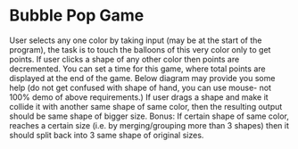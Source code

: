 # Bubble Pop Game

User selects any one color by taking input (may be at the start of the program), the task is to touch the balloons of this very color only to get points. If user clicks a shape of any other color then points are decremented.  You can set a time for this game, where total points are displayed at the end of the game. Below diagram may provide you some help (do not get confused with shape of hand, you can use mouse- not 100% demo of above requirements.)
If  user  drags  a  shape  and  make  it  collide  it  with  another  same  shape  of  same  color,  then  the resulting output should be same shape of bigger size.
Bonus:  If certain shape of same color, reaches a certain size (i.e. by merging/grouping more than 3 shapes) then it should split back into 3 same shape of original sizes.

